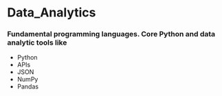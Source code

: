 # Data_Analytics

### Fundamental programming languages. Core Python and data analytic tools like 
* Python
* APIs
* JSON
* NumPy
* Pandas
